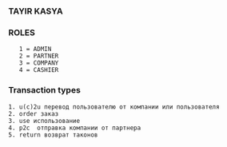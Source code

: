 ### TAYIR KASYA


### ROLES
```
   1 = ADMIN
   2 = PARTNER
   3 = COMPANY
   4 = CASHIER

```

### Transaction types
```
1. u(c)2u перевод пользователю от компании или пользователя
2. order заказ
3. use использование
4. p2c  отправка компании от партнера
5. return возврат таконов

```